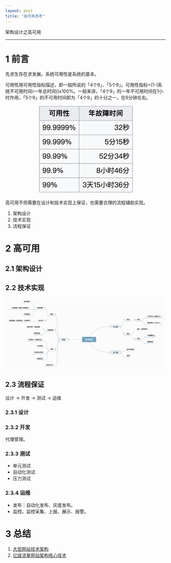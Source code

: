 ```yaml
---
layout: post
title: "高可用思考"
---
```


架构设计之高可用

------

# 1 前言

先求生存在求发展。系统可用性是系统的基本。

可用性用可用性指标描述，即一般所说的「4个9」、「5个9」。可用性指标=(1-(系统不可用时间/一年总时间))x100%。一般来讲，「4个9」的一年不可用时间在1小时作用，「5个9」的不可用时间即为「4个9」的十分之一，在6分钟左右。


<p style="text-align:center">
<img src="../resource/high_aviliablity/high-aviliablity.png"  width="300"/>
</p>

高可用不但需要在设计和技术实现上保证，也需要合理的流程辅助实现。

1. 架构设计
2. 技术实现
3. 流程保证

# 2 高可用

## 2.1 架构设计



## 2.2 技术实现

<p style="text-align:center">
<img src="../resource/high_aviliablity/high_avilable_detail.png"  width="900"/>
</p>


## 2.3 流程保证

设计 -> 开发 -> 测试 -> 运维

### 2.3.1 设计

### 2.3.2 开发

代理管理。

### 2.3.3 测试

* 单元测试
* 自动化测试
* 压力测试

### 2.3.4 运维

* 发布：自动化发布、灰度发布。
* 监控。监控采集、上报、展示、报警。


# 3 总结


1. [大型网站技术架构](https://book.douban.com/subject/25723064/)
2. [亿级流量网站架构核心技术](https://book.douban.com/subject/26999243/)